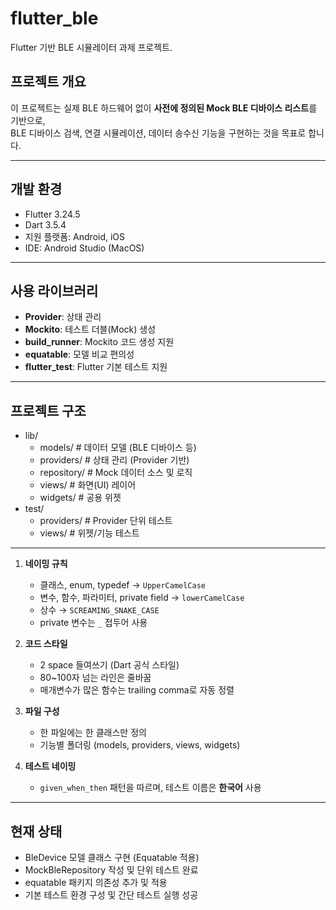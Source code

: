# flutter_ble

Flutter 기반 BLE 시뮬레이터 과제 프로젝트.

## 프로젝트 개요

이 프로젝트는 실제 BLE 하드웨어 없이 **사전에 정의된 Mock BLE 디바이스 리스트**를 기반으로,  
BLE 디바이스 검색, 연결 시뮬레이션, 데이터 송수신 기능을 구현하는 것을 목표로 합니다.

---

## 개발 환경

- Flutter 3.24.5
- Dart 3.5.4
- 지원 플랫폼: Android, iOS
- IDE: Android Studio (MacOS)

---

## 사용 라이브러리

- **Provider**: 상태 관리
- **Mockito**: 테스트 더블(Mock) 생성
- **build_runner**: Mockito 코드 생성 지원
- **equatable**: 모델 비교 편의성
- **flutter_test**: Flutter 기본 테스트 지원

---

## 프로젝트 구조

- lib/
  - models/ # 데이터 모델 (BLE 디바이스 등)
  - providers/ # 상태 관리 (Provider 기반)
  - repository/ # Mock 데이터 소스 및 로직
  - views/ # 화면(UI) 레이어
  - widgets/ # 공용 위젯
- test/
  - providers/ # Provider 단위 테스트
  - views/ # 위젯/기능 테스트

---

1. **네이밍 규칙**
    - 클래스, enum, typedef → `UpperCamelCase`
    - 변수, 함수, 파라미터, private field → `lowerCamelCase`
    - 상수 → `SCREAMING_SNAKE_CASE`
    - private 변수는 `_` 접두어 사용

2. **코드 스타일**
    - 2 space 들여쓰기 (Dart 공식 스타일)
    - 80~100자 넘는 라인은 줄바꿈
    - 매개변수가 많은 함수는 trailing comma로 자동 정렬

3. **파일 구성**
    - 한 파일에는 한 클래스만 정의
    - 기능별 폴더링 (models, providers, views, widgets)

4. **테스트 네이밍**
    - `given_when_then` 패턴을 따르며, 테스트 이름은 **한국어** 사용

---

## 현재 상태

- BleDevice 모델 클래스 구현 (Equatable 적용)
- MockBleRepository 작성 및 단위 테스트 완료
- equatable 패키지 의존성 추가 및 적용
- 기본 테스트 환경 구성 및 간단 테스트 실행 성공